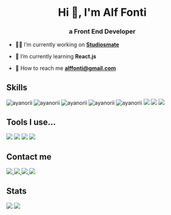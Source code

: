 <h1 align="center">Hi 👋, I'm Alf Fonti</h1>
<h3 align="center">a Front End Developer</h3>

- 👨‍💻 I’m currently working on [**Studiosmate**](https://studiosmate.com/)

- 🌱 I’m currently learning **React.js**

- 📧 How to reach me **alffonti@gmail.com**

## Skills

<p>
  <img src="https://img.shields.io/badge/JavaScript-F7DF1E?style=for-the-badge&logo=javascript&logoColor=black" alt="ayanorii" />
  <img src="https://img.shields.io/badge/HTML5-E34F26?style=for-the-badge&logo=html5&logoColor=white" alt="ayanorii" />
  <img src="https://img.shields.io/badge/CSS3-1572B6?style=for-the-badge&logo=css3&logoColor=white" alt="ayanorii" />
  <img src="https://img.shields.io/badge/React-20232A?style=for-the-badge&logo=react&logoColor=61DAFB" alt="ayanorii" />
  <img src="https://img.shields.io/badge/React_Router-CA4245?style=for-the-badge&logo=react-router&logoColor=white" alt="ayanorii" />
  <img src="https://img.shields.io/badge/Redux-593D88?style=for-the-badge&logo=redux&logoColor=white" />
  <img src="https://img.shields.io/badge/React_Router-CA4245?style=for-the-badge&logo=react-router&logoColor=white" />
  <img src="https://img.shields.io/badge/Figma-F24E1E?style=for-the-badge&logo=figma&logoColor=white" />
</p>

## Tools I use...

<!-- VS Code, Git, GitHub, NPM -->

<p align='left'>
<img src="https://img.shields.io/badge/VSCode-0078D4?style=for-the-badge&logo=visual%20studio%20code&logoColor=white" />
<img src="https://img.shields.io/badge/GIT-E44C30?style=for-the-badge&logo=git&logoColor=white" />
 <img src="https://img.shields.io/badge/GitHub-100000?style=for-the-badge&logo=github&logoColor=white" />
<img src="https://img.shields.io/badge/npm-CB3837?style=for-the-badge&logo=npm&logoColor=white" />
</p>

## Contact me

<p>
  <a href="https://github.com/alffonti">
  <img src="https://img.shields.io/badge/github-181717?style=for-the-badge&logo=github&logoColor=white" />
  </a>
  <a href="https://twitter.com/alffonti">
    <img src="https://img.shields.io/badge/twitter-1DA1F2?style=for-the-badge&logo=twitter&logoColor=white" />    
  </a>
  <a href="https://www.facebook.com/alffontii/">
    <img src="https://img.shields.io/badge/facebook-8B89CC?style=for-the-badge&logo=protonmail&logoColor=white" /> 
  <a href="https://twitter.com/alffonti">
    <img src="https://img.shields.io/badge/linkedin-1DA1F2?style=for-the-badge&logo=linkedin&logoColor=white" />    
  </a>
</p>

## Stats

<img src="https://github-readme-stats.vercel.app/api/top-langs/?username=alffonti" />
<img src="https://github-readme-stats.vercel.app/api?username=alffonti" /> </p>
